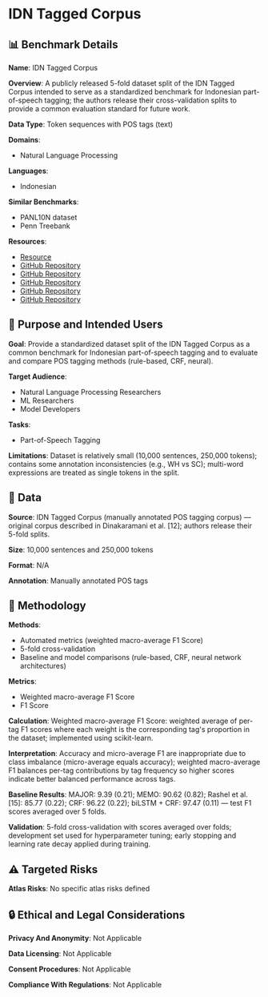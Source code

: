 # IDN Tagged Corpus

## 📊 Benchmark Details

**Name**: IDN Tagged Corpus

**Overview**: A publicly released 5-fold dataset split of the IDN Tagged Corpus intended to serve as a standardized benchmark for Indonesian part-of-speech tagging; the authors release their cross-validation splits to provide a common evaluation standard for future work.

**Data Type**: Token sequences with POS tags (text)

**Domains**:
- Natural Language Processing

**Languages**:
- Indonesian

**Similar Benchmarks**:
- PANL10N dataset
- Penn Treebank

**Resources**:
- [Resource](http://www.panl10n.net)
- [GitHub Repository](https://github.com/famrashel/idn-tagged-corpus)
- [GitHub Repository](https://github.com/kmkurn/id-pos-tagging/blob/master/data/dataset.tar.gz)
- [GitHub Repository](https://github.com/andryluthfi/indonesian-postag)
- [GitHub Repository](https://github.com/scrapinghub/python-crfsuite)
- [GitHub Repository](https://github.com/kmkurn/id-pos-tagging)

## 🎯 Purpose and Intended Users

**Goal**: Provide a standardized dataset split of the IDN Tagged Corpus as a common benchmark for Indonesian part-of-speech tagging and to evaluate and compare POS tagging methods (rule-based, CRF, neural).

**Target Audience**:
- Natural Language Processing Researchers
- ML Researchers
- Model Developers

**Tasks**:
- Part-of-Speech Tagging

**Limitations**: Dataset is relatively small (10,000 sentences, 250,000 tokens); contains some annotation inconsistencies (e.g., WH vs SC); multi-word expressions are treated as single tokens in the split.

## 💾 Data

**Source**: IDN Tagged Corpus (manually annotated POS tagging corpus) — original corpus described in Dinakaramani et al. [12]; authors release their 5-fold splits.

**Size**: 10,000 sentences and 250,000 tokens

**Format**: N/A

**Annotation**: Manually annotated POS tags

## 🔬 Methodology

**Methods**:
- Automated metrics (weighted macro-average F1 Score)
- 5-fold cross-validation
- Baseline and model comparisons (rule-based, CRF, neural network architectures)

**Metrics**:
- Weighted macro-average F1 Score
- F1 Score

**Calculation**: Weighted macro-average F1 Score: weighted average of per-tag F1 scores where each weight is the corresponding tag's proportion in the dataset; implemented using scikit-learn.

**Interpretation**: Accuracy and micro-average F1 are inappropriate due to class imbalance (micro-average equals accuracy); weighted macro-average F1 balances per-tag contributions by tag frequency so higher scores indicate better balanced performance across tags.

**Baseline Results**: MAJOR: 9.39 (0.21); MEMO: 90.62 (0.82); Rashel et al. [15]: 85.77 (0.22); CRF: 96.22 (0.22); biLSTM + CRF: 97.47 (0.11) — test F1 scores averaged over 5 folds.

**Validation**: 5-fold cross-validation with scores averaged over folds; development set used for hyperparameter tuning; early stopping and learning rate decay applied during training.

## ⚠️ Targeted Risks

**Atlas Risks**:
No specific atlas risks defined

## 🔒 Ethical and Legal Considerations

**Privacy And Anonymity**: Not Applicable

**Data Licensing**: Not Applicable

**Consent Procedures**: Not Applicable

**Compliance With Regulations**: Not Applicable
